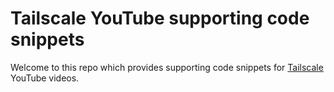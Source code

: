 # Tailscale YouTube supporting code snippets

Welcome to this repo which provides supporting code snippets for [Tailscale](https://tailscale.com/yt) YouTube videos.